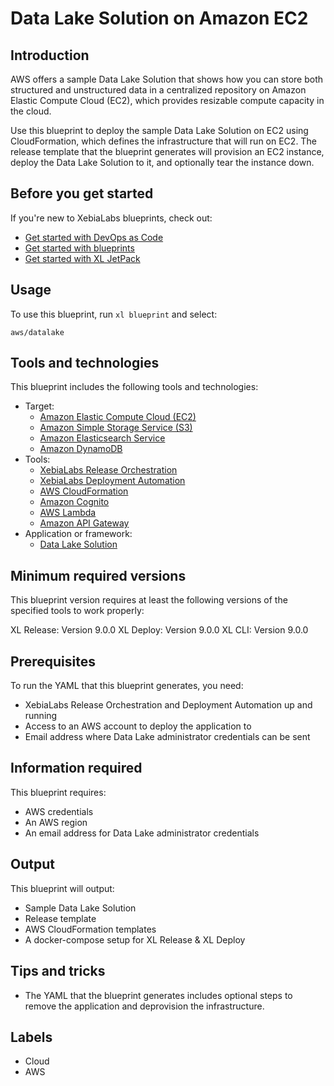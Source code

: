 # Data Lake Solution on Amazon EC2

## Introduction

AWS offers a sample Data Lake Solution that shows how you can store both structured and unstructured data in a centralized repository on Amazon Elastic Compute Cloud (EC2), which provides resizable compute capacity in the cloud.

Use this blueprint to deploy the sample Data Lake Solution on EC2 using CloudFormation, which defines the infrastructure that will run on EC2. The release template that the blueprint generates will provision an EC2 instance, deploy the Data Lake Solution to it, and optionally tear the instance down.

## Before you get started

If you're new to XebiaLabs blueprints, check out:

* [Get started with DevOps as Code](https://docs.xebialabs.com/xl-platform/concept/get-started-with-devops-as-code.html)
* [Get started with blueprints](https://docs.xebialabs.com/xl-platform/concept/get-started-with-blueprints.html)
* [Get started with XL JetPack](https://docs.xebialabs.com/xl-platform/concept/get-started-with-xl-jetpack.html)

## Usage

To use this blueprint, run `xl blueprint` and select:

    aws/datalake

## Tools and technologies

This blueprint includes the following tools and technologies:

* Target:
    * [Amazon Elastic Compute Cloud (EC2)](https://aws.amazon.com/ec2/)
    * [Amazon Simple Storage Service (S3)](https://aws.amazon.com/s3/)
    * [Amazon Elasticsearch Service](https://aws.amazon.com/elasticsearch-service/)
    * [Amazon DynamoDB](https://aws.amazon.com/dynamodb/)
* Tools:
    * [XebiaLabs Release Orchestration](https://xebialabs.com/products/xl-release/)
    * [XebiaLabs Deployment Automation](https://xebialabs.com/products/xl-deploy/)
    * [AWS CloudFormation](https://aws.amazon.com/cloudformation/)
    * [Amazon Cognito](https://aws.amazon.com/cognito/)
    * [AWS Lambda](https://aws.amazon.com/lambda/)
    * [Amazon API Gateway](https://aws.amazon.com/api-gateway/)
* Application or framework:
    * [Data Lake Solution](https://docs.aws.amazon.com/solutions/latest/data-lake-solution/overview.html)


## Minimum required versions

This blueprint version requires at least the following versions of the specified tools to work properly:

XL Release: Version 9.0.0
XL Deploy: Version 9.0.0
XL CLI: Version 9.0.0

## Prerequisites

To run the YAML that this blueprint generates, you need:

* XebiaLabs Release Orchestration and Deployment Automation up and running
* Access to an AWS account to deploy the application to
* Email address where Data Lake administrator credentials can be sent

## Information required

This blueprint requires:

* AWS credentials
* An AWS region
* An email address for Data Lake administrator credentials

## Output

This blueprint will output:

* Sample Data Lake Solution
* Release template
* AWS CloudFormation templates
* A docker-compose setup for XL Release & XL Deploy

## Tips and tricks

* The YAML that the blueprint generates includes optional steps to remove the application and deprovision the infrastructure.

## Labels

* Cloud
* AWS
